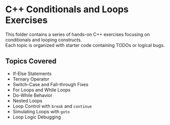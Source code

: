 # C++ Conditionals and Loops Exercises

This folder contains a series of hands-on C++ exercises focusing on conditionals and looping constructs.  
Each topic is organized with starter code containing TODOs or logical bugs.  

## Topics Covered

- If-Else Statements
- Ternary Operator
- Switch-Case and Fall-through Fixes
- For Loops and While Loops
- Do-While Behavior
- Nested Loops
- Loop Control with `break` and `continue`
- Simulating Loops with `goto`
- Loop Logic Debugging
